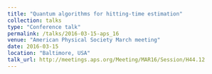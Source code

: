```yaml
---
title: "Quantum algorithms for hitting-time estimation"
collection: talks
type: "Conference talk"
permalink: /talks/2016-03-15-aps_16
venue: "American Physical Society March meeting"
date: 2016-03-15
location: "Baltimore, USA"
talk_url: http://meetings.aps.org/Meeting/MAR16/Session/H44.12
---
```

